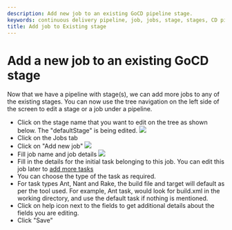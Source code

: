 ```yaml
---
description: Add new job to an existing GoCD pipeline stage.
keywords: continuous delivery pipeline, job, jobs, stage, stages, CD pipeline
title: Add job to Existing stage
---
```


# Add a new job to an existing GoCD stage

Now that we have a pipeline with stage(s), we can add more jobs to any of the existing stages. You can now use the tree navigation on the left side of the screen to edit a stage or a job under a pipeline.

-   Click on the stage name that you want to edit on the tree as shown below. The "defaultStage" is being edited.
![](../images/edit_stage_link_on_tree.png)
-   Click on the Jobs tab
-   Click on "Add new job"
![](../images/add_new_job_link.png)
-   Fill job name and job details
![](../images/add_new_job_window.png)
-   Fill in the details for the initial task belonging to this job. You can edit this job later to [add more tasks](admin_add_task.html)
-   You can choose the type of the task as required.
-   For task types Ant, Nant and Rake, the build file and target will default as per the tool used. For example, Ant task, would look for build.xml in the working directory, and use the default task if nothing is mentioned.
-   Click on help icon next to the fields to get additional details about the fields you are editing.
-   Click "Save"

